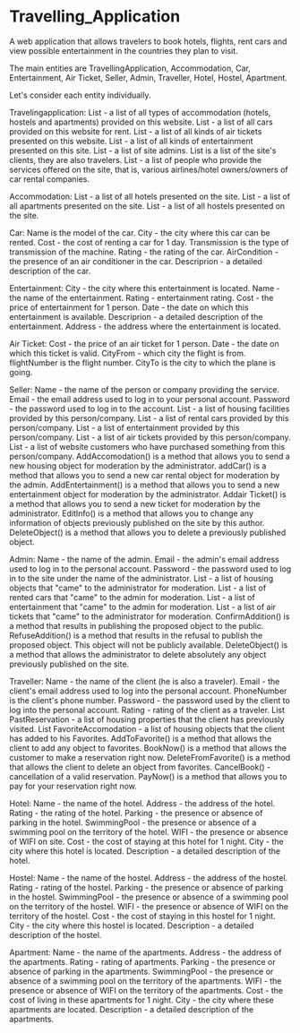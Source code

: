 # Travelling_Application
A web application that allows travelers to book hotels, flights, rent cars and view possible entertainment in the countries they plan to visit.

The main entities are TravellingApplication, Accommodation, Car, Entertainment, Air Ticket, Seller, Admin, Traveller, Hotel, Hostel, Apartment.

Let's consider each entity individually.

Travelingapplication:
List<Accommodation> - a list of all types of accommodation (hotels, hostels and apartments) provided on this website.
List<Car> - a list of all cars provided on this website for rent.
List<Air Ticket> - a list of all kinds of air tickets presented on this website.
List<Entertainment> - a list of all kinds of entertainment presented on this site.
List<Admin> - a list of site admins.
List<Traveller> is a list of the site's clients, they are also travelers.
List<Seller> - a list of people who provide the services offered on the site, that is, various airlines/hotel owners/owners of car rental companies.

Accommodation:
List<Hotel> - a list of all hotels presented on the site.
List<Apartment> - a list of all apartments presented on the site.
List<Hostel> - a list of all hostels presented on the site.

Car:
Name is the model of the car.
City - the city where this car can be rented.
Cost - the cost of renting a car for 1 day.
Transmission is the type of transmission of the machine.
Rating - the rating of the car.
AirCondition - the presence of an air conditioner in the car.
Descriprion - a detailed description of the car.

Entertainment:
City - the city where this entertainment is located.
Name - the name of the entertainment.
Rating - entertainment rating.
Cost - the price of entertainment for 1 person.
Date - the date on which this entertainment is available.
Descriprion - a detailed description of the entertainment.
Address - the address where the entertainment is located.

Air Ticket:
Cost - the price of an air ticket for 1 person.
Date - the date on which this ticket is valid.
CityFrom - which city the flight is from.
flightNumber is the flight number.
CityTo is the city to which the plane is going.

Seller:
Name - the name of the person or company providing the service.
Email - the email address used to log in to your personal account.
Password - the password used to log in to the account.
List<Accomadation> - a list of housing facilities provided by this person/company.
List<Cars> - a list of rental cars provided by this person/company.
List<Entertainment> - a list of entertainment provided by this person/company.
List<Air Ticket> - a list of air tickets provided by this person/company.
List<Travelers> - a list of website customers who have purchased something from this person/company.
AddAccomodation() is a method that allows you to send a new housing object for moderation by the administrator.
addCar() is a method that allows you to send a new car rental object for moderation by the admin.
AddEntertainment() is a method that allows you to send a new entertainment object for moderation by the administrator.
Addair Ticket() is a method that allows you to send a new ticket for moderation by the administrator.
EditInfo() is a method that allows you to change any information of objects previously published on the site by this author.
DeleteObject() is a method that allows you to delete a previously published object.

Admin:
Name - the name of the admin.
Email - the admin's email address used to log in to the personal account.
Password - the password used to log in to the site under the name of the administrator.
List<Accommodation> - a list of housing objects that "came" to the administrator for moderation.
List<Car> - a list of rented cars that "came" to the admin for moderation.
List<Entertainment> - a list of entertainment that "came" to the admin for moderation.
List<Air Ticket> - a list of air tickets that "came" to the administrator for moderation.
ConfirmAddition() is a method that results in publishing the proposed object to the public.
RefuseAddition() is a method that results in the refusal to publish the proposed object. This object will not be publicly available.
DeleteObject() is a method that allows the administrator to delete absolutely any object previously published on the site.

Traveller:
Name - the name of the client (he is also a traveler).
Email - the client's email address used to log into the personal account.
PhoneNumber is the client's phone number.
Password - the password used by the client to log into the personal account.
Rating - rating of the client as a traveler.
List<Accommodation> PastReservation - a list of housing properties that the client has previously visited.
List<Accommodation> FavoriteAccomodation - a list of housing objects that the client has added to his Favorites.
AddToFavorite() is a method that allows the client to add any object to favorites.
BookNow() is a method that allows the customer to make a reservation right now.
DeleteFromFavorite() is a method that allows the client to delete an object from favorites.
CancelBook() - cancellation of a valid reservation.
PayNow() is a method that allows you to pay for your reservation right now.

Hotel:
Name - the name of the hotel.
Address - the address of the hotel.
Rating - the rating of the hotel.
Parking - the presence or absence of parking in the hotel.
SwimmingPool - the presence or absence of a swimming pool on the territory of the hotel.
WIFI - the presence or absence of WIFI on site.
Cost - the cost of staying at this hotel for 1 night.
City - the city where this hotel is located.
Description - a detailed description of the hotel.

Hostel:
Name - the name of the hostel.
Address - the address of the hostel.
Rating - rating of the hostel.
Parking - the presence or absence of parking in the hostel.
SwimmingPool - the presence or absence of a swimming pool on the territory of the hostel.
WIFI - the presence or absence of WIFI on the territory of the hostel.
Cost - the cost of staying in this hostel for 1 night.
City - the city where this hostel is located.
Description - a detailed description of the hostel.

Apartment:
Name - the name of the apartments.
Address - the address of the apartments.
Rating - rating of apartments.
Parking - the presence or absence of parking in the apartments.
SwimmingPool - the presence or absence of a swimming pool on the territory of the apartments.
WIFI - the presence or absence of WIFI on the territory of the apartments.
Cost - the cost of living in these apartments for 1 night.
City - the city where these apartments are located.
Description - a detailed description of the apartments.
